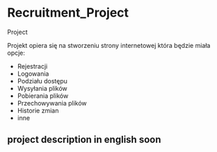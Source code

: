 # Recruitment_Project
Project

Projekt opiera się na stworzeniu strony internetowej która będzie miała opcje:
- Rejestracji
- Logowania
- Podziału dostępu
- Wysyłania plików
- Pobierania plików
- Przechowywania plików
- Historie zmian
- inne

## project description in english soon
